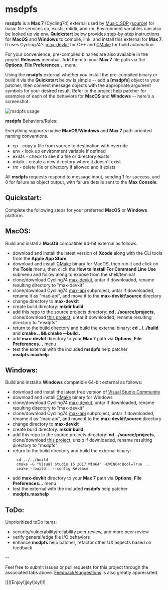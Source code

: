# msdpfs

**msdpfs** is a **Max 7** (Cycling74) external used by 
[Music_SDP](http://musicsdp.com/) ([source](https://github.com/MusicSDP/source-code))
for basic file services cp, exists, mkdir, and rm. Environment variables
can also be looked up via env. **Quickstart**
below provides step-by-step instructions for **MacOS** and **Windows** to 
compile, link, and install this external for **Max 7**. It uses Cycling74's 
[max-devkit](https://github.com/Cycling74/max-devkit) for C++ and 
[CMake](https://cmake.org/download/) for build automation.

For your convenience, pre-compiled binaries are also available in the project 
**Releases** menubar. Add them to your **Max 7** file path via the 
**Options**, **File Preferences...** menu.

Using the **msdpfs** external whether you install the pre-compiled binary or
build it via the **Quickstart** below is simple -- add a **[msdpfs]** object 
to your patcher, then connect message objects with the appropriate argument 
symbols for your desired result. Refer to the project help patcher for examples 
of each of the behaviors for **MacOS** and **Windows** -- here's a screenshot.

![msdpfs usage](https://tinyurl.com/lfony29)

**msdpfs** Behaviors/Rules:

Everything supports native **MacOS**/**Windows** and **Max 7** path-oriented 
naming conventions.

* cp - copy a file from source to destination with override
* env - look up environment variable if defined
* exists - check to see if a file or directory exists
* mkdir - create a new directory where it doesn't exist
* rm - delete file or directory if allowed and it exists

All **msdpfs** requests respond to message input, sending 1 for success, 
and 0 for failure as object output, with failure details sent to the **Max Console**.


## Quickstart:

Complete the following steps for your preferred **MacOS** or **Windows** platform.


## MacOS:

Build and install a **MacOS** compatible 64-bit external as follows:

* download and install the latest version of **Xcode** along with the CLI tools 
from the **Apple App Store**
* download and install [CMake](https://cmake.org/download/) binary for MacOS, 
then run it and click on the **Tools** menu, then click the 
**How to Install For Command Line Use** submenu and follow along to expose 
from the shell/teminal
* clone/download Cycling74 [max-devkit](https://github.com/Cycling74/max-devkit), 
untar if downloaded, rename resulting directory to "max-devkit"
* clone/download Cycling74 [max-api](https://github.com/Cycling74/max-api)
subproject, untar if downloaded, rename it as "max-api", and move it to 
the **max-devkit\source** directory
* change directory to **max-devkit**
* create build directory: **mkdir build**
* add this repo to the source projects directory: **cd ../source/projects**, 
clone/download [this project](https://github.com/dirkleas/msdpfs.git), untar if 
downloaded, rename resulting directory to "msdpfs"
* return to the build directory and build the external binary:
**cd ../../build** and **cmake .. && cmake --build .**
* add **max-devkit** directory to your **Max 7** path via 
**Options**, **File Preferences...** menu
* test the external with the included **msdpfs** help patcher **msdpfs.maxhelp**


## Windows:

Build and install a **Windows** compatible 64-bit external as follows:

* download and install the latest free version of 
[Visual Studio Community](https://www.visualstudio.com/downloads/)
* download and install [CMake](https://cmake.org/download/) binary for Windows
* clone/download Cycling74 [max-devkit](https://github.com/Cycling74/max-devkit), 
untar if downloaded, rename resulting directory to "max-devkit"
* clone/download Cycling74 [max-api](https://github.com/Cycling74/max-api)
subproject, untar if downloaded, rename it as "max-api", and move it to 
the **max-devkit\source** directory
* change directory to **max-devkit**
* create build directory: **mkdir build**
* add this repo to the source projects directory: **cd ../source/projects**, 
clone/download [this project](https://github.com/dirkleas/msdpfs.git), unzip if 
downloaded, rename resulting directory to "msdpfs"
* return to the build directory and build the external binary:
```
     cd ../../build
     cmake -G "Visual Studio 15 2017 Win64" -DWIN64:Bool=True  ..
     cmake --build . --config Release
```
* add **max-devkit** directory to your **Max 7** path via 
**Options**, **File Preferences...** menu
* test the external with the included **msdpfs** help patcher **msdpfs.maxhelp**


## ToDo:

Unprioritized toDo items:

* security/vulnerability/reliability peer review, and more peer review
* verify general/edge file I/O behaviors
* enhance **msdpfs** help patcher, refactor other UX aspects based on feedback

--

Feel free to submit issues or pull requests for this project through the 
associated tabs above. 
[Feedback/suggestions](http://musicsdp.com/contact-the-team/) is also greatly 
appreciated. 

[[[[Enjoy!]joy!]oy!]!]

